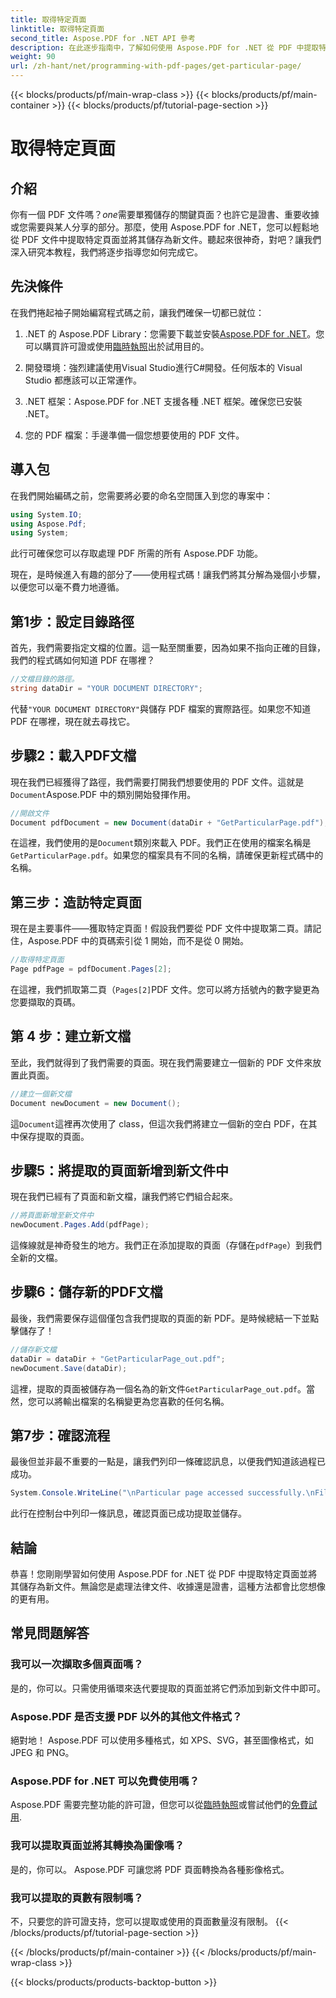 ```yaml
---
title: 取得特定頁面
linktitle: 取得特定頁面
second_title: Aspose.PDF for .NET API 參考
description: 在此逐步指南中，了解如何使用 Aspose.PDF for .NET 從 PDF 中提取特定頁面並將其儲存為新文件。
weight: 90
url: /zh-hant/net/programming-with-pdf-pages/get-particular-page/
---
```


{{< blocks/products/pf/main-wrap-class >}}
{{< blocks/products/pf/main-container >}}
{{< blocks/products/pf/tutorial-page-section >}}

# 取得特定頁面

## 介紹

你有一個 PDF 文件嗎？*one*需要單獨儲存的關鍵頁面？也許它是證書、重要收據或您需要與某人分享的部分。那麼，使用 Aspose.PDF for .NET，您可以輕鬆地從 PDF 文件中提取特定頁面並將其儲存為新文件。聽起來很神奇，對吧？讓我們深入研究本教程，我們將逐步指導您如何完成它。

## 先決條件

在我們捲起袖子開始編寫程式碼之前，讓我們確保一切都已就位：

1.  .NET 的 Aspose.PDF Library：您需要下載並安裝[Aspose.PDF for .NET](https://releases.aspose.com/pdf/net/)。您可以購買許可證或使用[臨時執照](https://purchase.aspose.com/temporary-license/)出於試用目的。
   
2. 開發環境：強烈建議使用Visual Studio進行C#開發。任何版本的 Visual Studio 都應該可以正常運作。

3. .NET 框架：Aspose.PDF for .NET 支援各種 .NET 框架。確保您已安裝 .NET。

4. 您的 PDF 檔案：手邊準備一個您想要使用的 PDF 文件。

## 導入包

在我們開始編碼之前，您需要將必要的命名空間匯入到您的專案中：

```csharp
using System.IO;
using Aspose.Pdf;
using System;
```

此行可確保您可以存取處理 PDF 所需的所有 Aspose.PDF 功能。

現在，是時候進入有趣的部分了——使用程式碼！讓我們將其分解為幾個小步驟，以便您可以毫不費力地遵循。

## 第1步：設定目錄路徑

首先，我們需要指定文檔的位置。這一點至關重要，因為如果不指向正確的目錄，我們的程式碼如何知道 PDF 在哪裡？

```csharp
//文檔目錄的路徑。
string dataDir = "YOUR DOCUMENT DIRECTORY";
```

代替`"YOUR DOCUMENT DIRECTORY"`與儲存 PDF 檔案的實際路徑。如果您不知道 PDF 在哪裡，現在就去尋找它。

## 步驟2：載入PDF文檔

現在我們已經獲得了路徑，我們需要打開我們想要使用的 PDF 文件。這就是`Document`Aspose.PDF 中的類別開始發揮作用。

```csharp
//開啟文件
Document pdfDocument = new Document(dataDir + "GetParticularPage.pdf");
```

在這裡，我們使用的是`Document`類別來載入 PDF。我們正在使用的檔案名稱是`GetParticularPage.pdf`。如果您的檔案具有不同的名稱，請確保更新程式碼中的名稱。

## 第三步：造訪特定頁面

現在是主要事件——獲取特定頁面！假設我們要從 PDF 文件中提取第二頁。請記住，Aspose.PDF 中的頁碼索引從 1 開始，而不是從 0 開始。

```csharp
//取得特定頁面
Page pdfPage = pdfDocument.Pages[2];
```

在這裡，我們抓取第二頁（`Pages[2]`PDF 文件。您可以將方括號內的數字變更為您要擷取的頁碼。

## 第 4 步：建立新文檔

至此，我們就得到了我們需要的頁面。現在我們需要建立一個新的 PDF 文件來放置此頁面。

```csharp
//建立一個新文檔
Document newDocument = new Document();
```

這`Document`這裡再次使用了 class，但這次我們將建立一個新的空白 PDF，在其中保存提取的頁面。

## 步驟5：將提取的頁面新增到新文件中

現在我們已經有了頁面和新文檔，讓我們將它們組合起來。

```csharp
//將頁面新增至新文件中
newDocument.Pages.Add(pdfPage);
```

這條線就是神奇發生的地方。我們正在添加提取的頁面（存儲在`pdfPage`）到我們全新的文檔。

## 步驟6：儲存新的PDF文檔

最後，我們需要保存這個僅包含我們提取的頁面的新 PDF。是時候總結一下並點擊儲存了！

```csharp
//儲存新文檔
dataDir = dataDir + "GetParticularPage_out.pdf";
newDocument.Save(dataDir);
```

這裡，提取的頁面被儲存為一個名為的新文件`GetParticularPage_out.pdf`。當然，您可以將輸出檔案的名稱變更為您喜歡的任何名稱。 

## 第7步：確認流程

最後但並非最不重要的一點是，讓我們列印一條確認訊息，以便我們知道該過程已成功。

```csharp
System.Console.WriteLine("\nParticular page accessed successfully.\nFile saved at " + dataDir);
```

此行在控制台中列印一條訊息，確認頁面已成功提取並儲存。

## 結論

恭喜！您剛剛學習如何使用 Aspose.PDF for .NET 從 PDF 中提取特定頁面並將其儲存為新文件。無論您是處理法律文件、收據還是證書，這種方法都會比您想像的更有用。

## 常見問題解答

### 我可以一次擷取多個頁面嗎？  
是的，你可以。只需使用循環來迭代要提取的頁面並將它們添加到新文件中即可。

### Aspose.PDF 是否支援 PDF 以外的其他文件格式？  
絕對地！ Aspose.PDF 可以使用多種格式，如 XPS、SVG，甚至圖像格式，如 JPEG 和 PNG。

### Aspose.PDF for .NET 可以免費使用嗎？  
Aspose.PDF 需要完整功能的許可證，但您可以從[臨時執照](https://purchase.aspose.com/temporary-license/)或嘗試他們的[免費試用](https://releases.aspose.com/).

### 我可以提取頁面並將其轉換為圖像嗎？  
是的，你可以。 Aspose.PDF 可讓您將 PDF 頁面轉換為各種影像格式。

### 我可以提取的頁數有限制嗎？  
不，只要您的許可證支持，您可以提取或使用的頁面數量沒有限制。
{{< /blocks/products/pf/tutorial-page-section >}}

{{< /blocks/products/pf/main-container >}}
{{< /blocks/products/pf/main-wrap-class >}}

{{< blocks/products/products-backtop-button >}}
